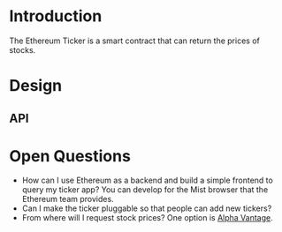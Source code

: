 # Introduction
The Ethereum Ticker is a smart contract that can return the prices of stocks. 

# Design
## API

# Open Questions
- How can I use Ethereum as a backend and build a simple frontend to query my ticker app? You can
  develop for the Mist browser that the Ethereum team provides.
- Can I make the ticker pluggable so that people can add new tickers?
- From where will I request stock prices? One option is [Alpha Vantage](https://www.alphavantage.co/).
